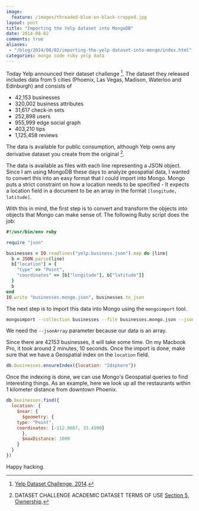 ```yaml
---
image:
  feature: /images/threaded-blue-on-black-cropped.jpg
layout: post
title: "Importing the Yelp dataset into MongoDB"
date: 2014-08-02
comments: true
aliases:
 - "/blog/2014/08/02/importing-the-yelp-dataset-into-mongo/index.html"
categories: mongo code ruby yelp data
---
```

Today Yelp announced their dataset challenge [^1]. The dataset they released includes data from 5 cities (Phoenix, Las Vegas, Madison, Waterloo and Edinburgh) and consists of

* 42,153 businesses
* 320,002 business attributes
* 31,617 check-in sets
* 252,898 users
* 955,999 edge social graph
* 403,210 tips
* 1,125,458 reviews

The data is available for public consumption, although Yelp owns any derivative dataset you create from the original [^2].

The data is available as files with each line representing a JSON object. Since I am using MongoDB these days to analyze geospatial data, I wanted to convert this into an easy format that I could import into Mongo. Mongo puts a strict constraint on how a location needs to be specified - It expects a location field in a document to be an array in the format `[longitude, latitude]`.

With this in mind, the first step is to convert and transform the objects into objects that Mongo can make sense of. The following Ruby script does the job:

```ruby
#!/usr/bin/env ruby

require "json"

businesses = IO.readlines("yelp.business.json").map do |line|
  b = JSON.parse(line)
  b["location"] = {
    "type" => "Point",
    "coordinates" => [b["longitude"], b["latitude"]]
  }
  b
end
IO.write "businesses.mongo.json", businesses.to_json
```

The next step is to import this data into Mongo using the `mongoimport` tool.

```bash
mongoimport --collection businesses --file businesses.mongo.json --jsonArray
```
We need the `--jsonArray` parameter because our data is an array.

Since there are 42153 businesses, it will take some time. On my Macbook Pro, it took around 2 minutes, 10 seconds. Once the import is done, make sure that we have a Geospatial index on the `location` field.

```javascript
db.businesses.ensureIndex({location: "2dsphere"})
```

Once the indexing is done, we can use Mongo's Geospatial queries to find interesting things. As an example, here we look up all the restaurants within 1 kilometer distance from downtown Phoenix.

```javascript
db.businesses.find({
  location: {
    $near: {
      $geometry: {
	type: "Point",
	coordinates: [-112.0667, 33.4500]
      },
      $maxDistance: 1000
    }
  }
})
```

Happy hacking.


[^1]: [Yelp Dataset Challenge, 2014](http://www.yelp.com/dataset_challenge).
[^2]: DATASET CHALLENGE ACADEMIC DATASET TERMS OF USE [Section 5, Ownership](https://www.yelp.com/html/pdf/Dataset_Challenge_Academic_Dataset_Agreement.pdf).